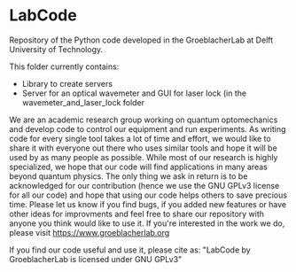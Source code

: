 # LabCode
Repository of the Python code developed in the GroeblacherLab at Delft University of Technology.

This folder currently contains:
  - Library to create servers
  - Server for an optical wavemeter and GUI for laser lock (in the wavemeter_and_laser_lock folder

We are an academic research group working on quantum optomechanics and develop code to control our equipment and run experiments. As writing code for every single tool takes a lot of time and effort, we would like to share it with everyone out there who uses similar tools and hope it will be used by as many people as possible. While most of our research is highly specialized, we hope that our code will find applications in many areas beyond quantum physics. The only thing we ask in return is to be acknowledged for our contribution (hence we use the GNU GPLv3 license for all our code) and hope that using our code helps others to save precious time. Please let us know if you find bugs, if you added new features or have other ideas for improvments and feel free to share our repository with anyone you think would like to use it. If you're interested in the work we do, please visit https://www.groeblacherlab.org

 If you find our code useful and use it, please cite as: "LabCode by GroeblacherLab is licensed under GNU GPLv3"
